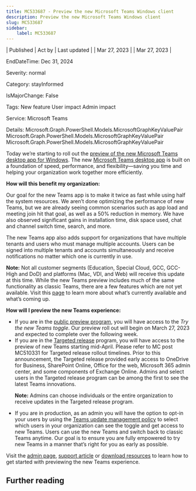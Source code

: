 ```yaml
---
title: MC533687 - Preview the new Microsoft Teams Windows client
description: Preview the new Microsoft Teams Windows client
slug: MC533687
sidebar:
    label: MC533687
---
```


| Published | Act by | Last updated |
| Mar 27, 2023 |  | Mar 27, 2023 |

EndDateTime: Dec 31, 2024

Severity: normal

Category: stayInformed

IsMajorChange: False

Tags: New feature User impact Admin impact

Service: Microsoft Teams

Details: Microsoft.Graph.PowerShell.Models.MicrosoftGraphKeyValuePair Microsoft.Graph.PowerShell.Models.MicrosoftGraphKeyValuePair Microsoft.Graph.PowerShell.Models.MicrosoftGraphKeyValuePair

<p style="">Today we’re starting to roll out the <a href="https://techcommunity.microsoft.com/t5/microsoft-teams-blog/introducing-the-new-microsoft-teams-now-in-preview/ba-p/3774406" target="_blank">preview of the new Microsoft Teams desktop app for Windows</a>. The new <a href="https://aka.ms/NewTeams" target="_blank">Microsoft Teams desktop app</a> is built on a foundation of speed, performance, and flexibility—saving you time and helping your organization work together more efficiently.  
</p><p style=""><b>How will this benefit my organization:</b></p><p style="">Our goal for the new Teams app is to make it twice as fast while using half the system resources. We aren’t done optimizing the performance of new Teams, but we are already seeing common scenarios such as app load and meeting join hit that goal, as well as a 50% reduction in memory.  We have also observed significant gains in installation time, disk space used, chat and channel switch time, search, and more.
</p><p style="">The new Teams app also adds support for organizations that have multiple tenants and users who must manage multiple accounts. Users can be signed into multiple tenants and accounts simultaneously and receive notifications no matter which one is currently in use.
</p><p style=""><b>Note:</b> Not all customer segments (Education, Special Cloud, GCC, GCC-High and DoD) and platforms (Mac, VDI, and Web) will receive this update at this time. While the new Teams preview includes much of the same functionality as classic Teams, there are a few features which are not yet available. Visit this <a href="https://learn.microsoft.com/microsoftteams/new-teams-desktop-admin" target="_blank">page</a> to learn more about what’s currently available and what’s coming up.
</p><p style=""><b>How will I preview the new Teams experience:</b></p><ul><li>If you are in the&nbsp;<a href="https://learn.microsoft.com/en-us/microsoftteams/public-preview-doc-updates" target="_blank">public preview program</a>, you will have access to the <i>Try the new Teams toggle</i>. Our preview roll out will begin on March 27, 2023 and expected to complete over the following week.</li><li>If you are in the <a href="https://learn.microsoft.com/en-us/microsoft-365/admin/manage/release-options-in-office-365?view=o365-worldwide#targeted-release" target="_blank">Targeted release</a> program, you will have access to the preview of new Teams starting mid-April. Please refer to MC post MC510331 for Targeted release rollout timelines. Prior to this announcement, the Targeted release provided early access to OneDrive for Business, SharePoint Online, Office for the web, Microsoft 365 admin center, and some components of Exchange Online. Admins and select users in the Targeted release program can be among the first to see the latest Teams innovations. 
</li><p></p><p><b>Note:</b> Admins can choose individuals or the entire organization to receive updates in the Targeted release program.
</p><li>If you are in production, as an admin you will have the option to opt-in your users by using the <a href="https://learn.microsoft.com/microsoftteams/new-teams-desktop-admin#how-to-roll-out-new-teams" target="_blank">Teams update management policy</a> to select which users in your organization can see the toggle and get access to new Teams. Users can use the new Teams and switch back to classic Teams anytime. Our goal is to ensure you are fully empowered to try new Teams in a manner that’s right for you as early as possible. 
</li></ul><p>Visit the <a href="https://learn.microsoft.com/microsoftteams/new-teams-desktop-admin" target="_blank">admin page</a>,&nbsp;<a href="https://support.microsoft.com/en-us/office/try-the-new-microsoft-teams-2d4a0c96-fa52-43f8-a006-4bfbc62cf6c5" target="_blank">support article</a>&nbsp;or <a href="https://aka.ms/NewTeams" target="_blank">download resources</a> to learn how to get started with previewing the new Teams experience.<br></p>

## Further reading
